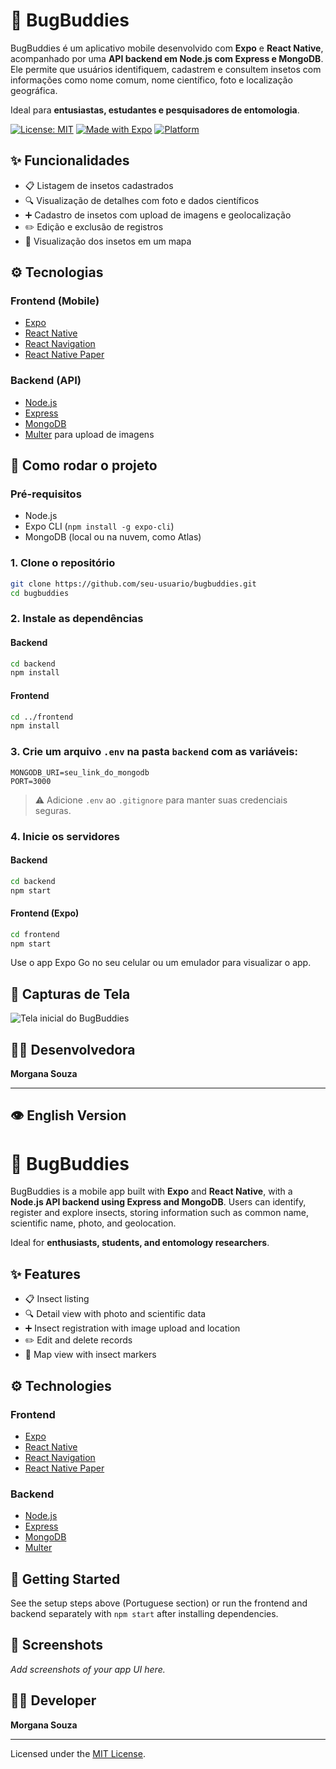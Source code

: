 # 🐞 BugBuddies

BugBuddies é um aplicativo mobile desenvolvido com **Expo** e **React Native**, acompanhado por uma **API backend em Node.js com Express e MongoDB**. Ele permite que usuários identifiquem, cadastrem e consultem insetos com informações como nome comum, nome científico, foto e localização geográfica.

Ideal para **entusiastas, estudantes e pesquisadores de entomologia**.

[![License: MIT](https://img.shields.io/badge/License-MIT-yellow.svg)](https://opensource.org/licenses/MIT)
[![Made with Expo](https://img.shields.io/badge/Made%20with-Expo-4630EB.svg?style=flat)](https://expo.dev/)
[![Platform](https://img.shields.io/badge/platform-android%20%7C%20ios%20%7C%20web-lightgrey)](https://reactnative.dev/)

## ✨ Funcionalidades

* 📋 Listagem de insetos cadastrados
* 🔍 Visualização de detalhes com foto e dados científicos
* ➕ Cadastro de insetos com upload de imagens e geolocalização
* ✏️ Edição e exclusão de registros
* 🗽️ Visualização dos insetos em um mapa

## ⚙️ Tecnologias

### Frontend (Mobile)

* [Expo](https://expo.dev/)
* [React Native](https://reactnative.dev/)
* [React Navigation](https://reactnavigation.org/)
* [React Native Paper](https://callstack.github.io/react-native-paper/)

### Backend (API)

* [Node.js](https://nodejs.org/)
* [Express](https://expressjs.com/)
* [MongoDB](https://www.mongodb.com/)
* [Multer](https://github.com/expressjs/multer) para upload de imagens

## 🚀 Como rodar o projeto

### Pré-requisitos

* Node.js
* Expo CLI (`npm install -g expo-cli`)
* MongoDB (local ou na nuvem, como Atlas)

### 1. Clone o repositório

```bash
git clone https://github.com/seu-usuario/bugbuddies.git
cd bugbuddies
```

### 2. Instale as dependências

#### Backend

```bash
cd backend
npm install
```

#### Frontend

```bash
cd ../frontend
npm install
```

### 3. Crie um arquivo `.env` na pasta `backend` com as variáveis:

```
MONGODB_URI=seu_link_do_mongodb
PORT=3000
```

> ⚠️ Adicione `.env` ao `.gitignore` para manter suas credenciais seguras.

### 4. Inicie os servidores

#### Backend

```bash
cd backend
npm start
```

#### Frontend (Expo)

```bash
cd frontend
npm start
```

Use o app Expo Go no seu celular ou um emulador para visualizar o app.

## 📸 Capturas de Tela

![Tela inicial do BugBuddies](assets/screenshot-home.png)


## 👩‍💻 Desenvolvedora

**Morgana Souza**

---

## 👁️ English Version

# 🐞 BugBuddies

BugBuddies is a mobile app built with **Expo** and **React Native**, with a **Node.js API backend using Express and MongoDB**. Users can identify, register and explore insects, storing information such as common name, scientific name, photo, and geolocation.

Ideal for **enthusiasts, students, and entomology researchers**.

## ✨ Features

* 📋 Insect listing
* 🔍 Detail view with photo and scientific data
* ➕ Insect registration with image upload and location
* ✏️ Edit and delete records
* 🗽️ Map view with insect markers

## ⚙️ Technologies

### Frontend

* [Expo](https://expo.dev/)
* [React Native](https://reactnative.dev/)
* [React Navigation](https://reactnavigation.org/)
* [React Native Paper](https://callstack.github.io/react-native-paper/)

### Backend

* [Node.js](https://nodejs.org/)
* [Express](https://expressjs.com/)
* [MongoDB](https://www.mongodb.com/)
* [Multer](https://github.com/expressjs/multer)

## 🚀 Getting Started

See the setup steps above (Portuguese section) or run the frontend and backend separately with `npm start` after installing dependencies.

## 📸 Screenshots

*Add screenshots of your app UI here.*

## 👩‍💻 Developer

**Morgana Souza**

---

Licensed under the [MIT License](LICENSE).
